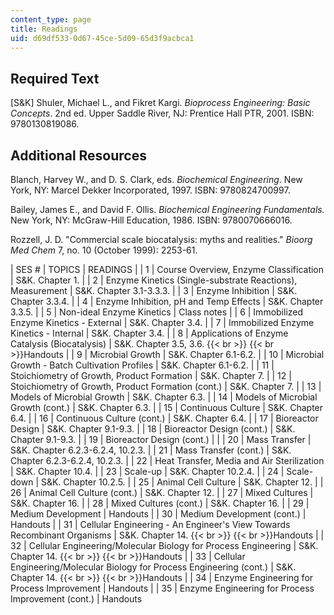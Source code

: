 ```yaml
---
content_type: page
title: Readings
uid: d69df533-0d67-45ce-5d09-65d3f9acbca1
---
```


Required Text
-------------

\[S&K\] Shuler, Michael L., and Fikret Kargi. _Bioprocess Engineering: Basic Concepts_. 2nd ed. Upper Saddle River, NJ: Prentice Hall PTR, 2001. ISBN: 9780130819086.

Additional Resources
--------------------

Blanch, Harvey W., and D. S. Clark, eds. _Biochemical Engineering_. New York, NY: Marcel Dekker Incorporated, 1997. ISBN: 9780824700997.

Bailey, James E., and David F. Ollis. _Biochemical Engineering Fundamentals._ New York, NY: McGraw-Hill Education, 1986. ISBN: 9780070666016.

Rozzell, J. D. "Commercial scale biocatalysis: myths and realities." _Bioorg Med Chem_ 7, no. 10 (October 1999): 2253-61.

| SES # | TOPICS | READINGS |
| 1 | Course Overview, Enzyme Classification | S&K. Chapter 1. |
| 2 | Enzyme Kinetics (Single-substrate Reactions), Measurement | S&K. Chapter 3.1-3.3.3. |
| 3 | Enzyme Inhibition | S&K. Chapter 3.3.4. |
| 4 | Enzyme Inhibition, pH and Temp Effects | S&K. Chapter 3.3.5. |
| 5 | Non-ideal Enzyme Kinetics | Class notes |
| 6 | Immobilized Enzyme Kinetics - External | S&K. Chapter 3.4. |
| 7 | Immobilized Enzyme Kinetics - Internal | S&K. Chapter 3.4. |
| 8 | Applications of Enzyme Catalysis (Biocatalysis) | S&K. Chapter 3.5, 3.6.  {{< br >}}  {{< br >}}Handouts |
| 9 | Microbial Growth | S&K. Chapter 6.1-6.2. |
| 10 | Microbial Growth - Batch Cultivation Profiles | S&K. Chapter 6.1-6.2. |
| 11 | Stoichiometry of Growth, Product Formation | S&K. Chapter 7. |
| 12 | Stoichiometry of Growth, Product Formation (cont.) | S&K. Chapter 7. |
| 13 | Models of Microbial Growth | S&K. Chapter 6.3. |
| 14 | Models of Microbial Growth (cont.) | S&K. Chapter 6.3. |
| 15 | Continuous Culture | S&K. Chapter 6.4. |
| 16 | Continuous Culture (cont.) | S&K. Chapter 6.4. |
| 17 | Bioreactor Design | S&K. Chapter 9.1-9.3. |
| 18 | Bioreactor Design (cont.) | S&K. Chapter 9.1-9.3. |
| 19 | Bioreactor Design (cont.) |  |
| 20 | Mass Transfer | S&K. Chapter 6.2.3-6.2.4, 10.2.3. |
| 21 | Mass Transfer (cont.) | S&K. Chapter 6.2.3-6.2.4, 10.2.3. |
| 22 | Heat Transfer, Media and Air Sterilization | S&K. Chapter 10.4. |
| 23 | Scale-up | S&K. Chapter 10.2.4. |
| 24 | Scale-down | S&K. Chapter 10.2.5. |
| 25 | Animal Cell Culture | S&K. Chapter 12. |
| 26 | Animal Cell Culture (cont.) | S&K. Chapter 12. |
| 27 | Mixed Cultures | S&K. Chapter 16. |
| 28 | Mixed Cultures (cont.) | S&K. Chapter 16. |
| 29 | Medium Development | Handouts |
| 30 | Medium Development (cont.) | Handouts |
| 31 | Cellular Engineering - An Engineer's View Towards Recombinant Organisms | S&K. Chapter 14.  {{< br >}}  {{< br >}}Handouts |
| 32 | Cellular Engineering/Molecular Biology for Process Engineering | S&K. Chapter 14.  {{< br >}}  {{< br >}}Handouts |
| 33 | Cellular Engineering/Molecular Biology for Process Engineering (cont.) | S&K. Chapter 14.  {{< br >}}  {{< br >}}Handouts |
| 34 | Enzyme Engineering for Process Improvement | Handouts |
| 35 | Enzyme Engineering for Process Improvement (cont.) | Handouts